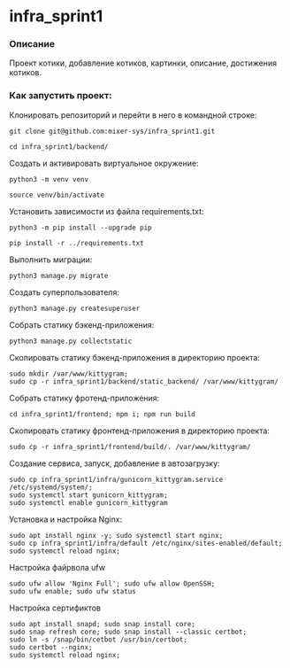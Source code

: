 # infra_sprint1
### Описание

Проект котики, добавление котиков, картинки, описание, достижения котиков.

### Как запустить проект:

Клонировать репозиторий и перейти в него в командной строке:

```
git clone git@github.com:mixer-sys/infra_sprint1.git
```

```
cd infra_sprint1/backend/
```

Cоздать и активировать виртуальное окружение:

```
python3 -m venv venv
```

```
source venv/bin/activate
```

Установить зависимости из файла requirements.txt:

```
python3 -m pip install --upgrade pip
```

```
pip install -r ../requirements.txt
```

Выполнить миграции:

```
python3 manage.py migrate
```

Создать суперпользователя:

```
python3 manage.py createsuperuser
```

Собрать статику бэкенд-приложения:

```
python3 manage.py collectstatic
```

Скопировать статику бэкенд-приложения в директорию проекта:

```
sudo mkdir /var/www/kittygram;
sudo cp -r infra_sprint1/backend/static_backend/ /var/www/kittygram/
```

Собрать статику фротенд-приложения:

```
cd infra_sprint1/frontend; npm i; npm run build
```

Скопировать статику фронтенд-приложения в директорию проекта:

```
sudo cp -r infra_sprint1/frontend/build/. /var/www/kittygram/
```

Создание сервиса, запуск, добавление в автозагрузку:

```
sudo cp infra_sprint1/infra/gunicorn_kittygram.service /etc/systemd/system/;
sudo systemctl start gunicorn_kittygram;
sudo systemctl enable gunicorn_kittygram
```

Установка и настройка Nginx:

```
sudo apt install nginx -y; sudo systemctl start nginx;
sudo cp infra_sprint1/infra/default /etc/nginx/sites-enabled/default;
sudo systemctl reload nginx;
```

Настройка файрвола ufw

```
sudo ufw allow 'Nginx Full'; sudo ufw allow OpenSSH;
sudo ufw enable; sudo ufw status
```

Настройка сертификтов

```
sudo apt install snapd; sudo snap install core;
sudo snap refresh core; sudo snap install --classic certbot;
sudo ln -s /snap/bin/cetbot /usr/bin/certbot;
sudo certbot --nginx;
sudo systemctl reload nginx;
```
